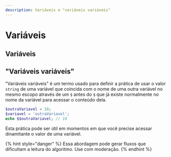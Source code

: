 ```yaml
---
description: Variáveis e "variáveis variáveis"
---
```


# Variáveis

## Variáveis



## "Variáveis variáveis"

"Variáveis variáveis" é um termo usado para definir a prática de usar o valor `string` de uma variável que coincida com o nome de uma outra variável no mesmo escopo através de um `$` antes do `$` que já existe normalmente no nome da variável para acessar o conteúdo dela.

```php
$outraVariavel = 10;
$variavel = 'outraVariavel';
echo $$outraVariavel; // 10
```

Esta prática pode ser útil em momentos em que você precise acessar dinamitante o valor de uma variável.

{% hint style="danger" %}
Essa abordagem pode gerar fluxos que dificultam a leitura do algoritmo. Use com moderação.
{% endhint %}

